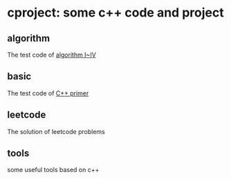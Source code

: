 # cproject: some c++ code and project

## algorithm
The test code of [algorithm I~IV](https://book.douban.com/subject/1143801/)

## basic
The test code of [C++ primer](https://book.douban.com/subject/25708312/)   

## leetcode
The solution of leetcode problems

## tools
some useful tools based on c++
